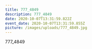 ```yaml
---
title: 777_4849
description: 777_4849
date: 2020-10-07T13:31:59.822Z
event_date: 2020-10-07T13:31:59.855Z
picture: /images/uploads/777_4849.jpg
---
```

777_4849
